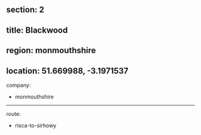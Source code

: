 section: 2
----
title: Blackwood
----
region: monmouthshire
----
location: 51.669988, -3.1971537
----
company:
- monmouthshire
----
route:
- risca-to-sirhowy
